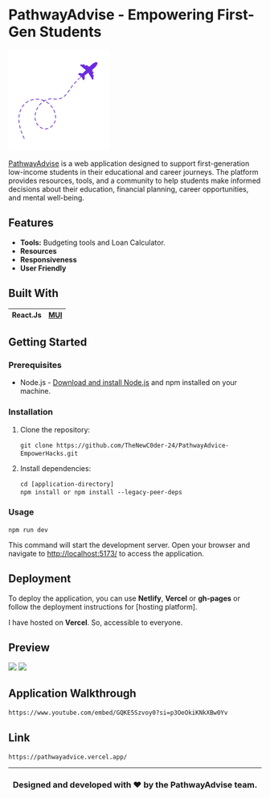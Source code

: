 # PathwayAdvise - Empowering First-Gen Students

 <img src="https://github.com/TheNewC0der-24/PathwayAdvice-EmpowerHacks/blob/main/src/assets/logo.png" width="200">

[PathwayAdvise](https://pathwayadvice.vercel.app/) is a web application designed to support first-generation low-income students in their educational and 
career journeys. The platform provides resources, tools, and a community to help students make informed decisions about their education, financial planning, career 
opportunities, and mental well-being.

## Features
- **Tools:** Budgeting tools and Loan Calculator.
- **Resources**
- **Responsiveness**
- **User Friendly**

## Built With
|React.Js|[MUI](https://mui.com/)|
|---|---|

## Getting Started

### Prerequisites

- Node.js - [Download and install Node.js](https://nodejs.org) and npm installed on your machine.

### Installation

1. Clone the repository:

   ```shell
   git clone https://github.com/TheNewC0der-24/PathwayAdvice-EmpowerHacks.git
   
2. Install dependencies:

   ```shell
   cd [application-directory]
   npm install or npm install --legacy-peer-deps
   
### Usage

```
npm run dev
```
This command will start the development server. Open your browser and navigate to [http://localhost:5173/](http://localhost:5173/) to access the application.

## Deployment
To deploy the application, you can use **Netlify**, **Vercel** or **gh-pages** or follow the deployment instructions for [hosting platform].

I have hosted on **Vercel**. So, accessible to everyone.

## Preview
<p>
  <img src="https://github.com/TheNewC0der-24/PathwayAdvice-EmpowerHacks/blob/main/Preview/Preview-1.png" width="400">
  <img src="https://github.com/TheNewC0der-24/PathwayAdvice-EmpowerHacks/blob/main/Preview/Preview-2.png" width="400">
</p>

## Application Walkthrough
```
https://www.youtube.com/embed/GQKE5Szvoy0?si=p3OeOkiKNkXBw0Yv
```

## Link
```
https://pathwayadvice.vercel.app/
```

---

<h3 align="center">Designed and developed with ❤️ by the PathwayAdvise team.</h3>
 


